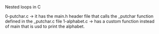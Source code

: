Nested loops in C

0-putchar.c -> it has the main.h header file that calls the _putchar function defined in the _putchar.c file
1-alphabet.c -> has a custom function instead of main that is usd to print the alphabet.

